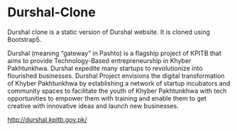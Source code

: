 # Durshal-Clone

Durshal clone is a static version of Durshal website. It is cloned using Bootstrap5.

Durshal (meaning “gateway” in Pashto) is a flagship project of KPITB that aims to provide Technology-Based entrepreneurship in Khyber Pakhtunkhwa. Durshal expedite many startups to revolutionize into flourished businesses. Durshal Project envisions the digital transformation of Khyber Pakhtunkhwa by establishing a network of startup incubators and community spaces to facilitate the youth of Khyber Pakhtunkhwa with tech opportunities to empower them with training and enable them to get creative with innovative ideas and launch new businesses.

http://durshal.kpitb.gov.pk/

